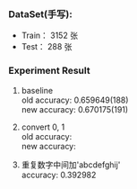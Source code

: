 
### DataSet(手写):
- Train： 3152 张
- Test：   288 张

### Experiment Result

1. baseline  
  old accuracy: 0.659649(188)  
  new accuracy: 0.670175(191)   

2. convert 0, 1  
  old accuracy:  
  new accuracy:   

3. 重复数字中间加'abcdefghij'  
  accuracy: 0.392982
